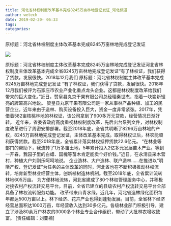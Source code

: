 ```yaml
---
title: 河北省林权制度改革基本完成8245万亩林地登记发证_河北频道
author: wetech
date: 2019-02-20- 06:33
tags: 
categories: 
---
```

原标题：河北省林权制度主体改革基本完成8245万亩林地完成登记发证
<!-- more -->
                
<img align="center" border="0" src="http://p2.ifengimg.com/a/2016/0810/204c433878d5cf9size1_w16_h16.png" />
                
            
原标题：河北省林权制度主体改革基本完成8245万亩林地完成登记发证河北省林权制度主体改革基本完成全省8245万亩林地完成登记发证“有了林权证，我们获得了贷款，发展很快。2018年12月我们
原标题：河北省林权制度主体改革基本完成8245万亩林地完成登记发证
“有了林权证，我们获得了贷款，发展很快。2018年12月我们被评为石家庄市农业产业化重点龙头企业。这都是林权制度改革给我们带来的巨大变化。”近日，赞皇县丸京干果有限公司总经理秦世杰，指着一块崭新锃亮的牌匾高兴地说。
赞皇县丸京干果有限公司是一家从事林产品种植、加工的民营企业。近年来由于造林、购买设备投入巨大，资金一度非常紧张。2017年，凭借着582亩核桃林地的林权证，该公司拿到了900多万元贷款，经营情况日渐好转。
近年来，省委省政府高度重视林权制度改革，先后出台系列文件，对林权制度改革进行了周密安排部署。截至2018年底，全省共明晰了8296万亩林地的产权，8245万亩林地完成登记发证，主体改革基本完成。取得林权证后，林农能顺利获得贷款。截至2018年底，全省累计落实林权抵押贷款22.6亿元。
“在林业等部门的帮助下，我流转了1万多亩土地，5年累计投入2亿多元发展苗木产业。等到一开春，我园子里的白蜡、国槐等苗木肯定能卖个好价钱。”近日，在永清县采木营村，种植大户刘刚乐呵呵地说。
企业造林、大户造林、联户造林……在推进以“明晰产权、登记发证”为任务的主体改革的同时，河北省也在不断积极推动林权流转，培育新型林业经营主体，创新植树造林机制。截至2018年底，全省累计流转林地605万亩。
为方便林地流转，河北省建成了80个林权管理服务中心，并积极对接农村产权流转交易平台。目前，全省已建立的县级农村产权流转交易平台全部具备了林权流转服务功能。
改革带来山青水绿。近几年，河北省造林绿化面积每年都达500万亩以上。林下经济、花卉产业也得到蓬勃发展。目前，全省林下经济经营总面积达1000万亩，年经营收入达到30多亿元。各级林业部门积极引导，建立了涉及80余万户林农的3000多个林业专业合作组织，带动了大批林农增收致富。
[责任编辑：刘亚楠]
            
